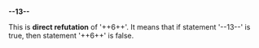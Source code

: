 **--13--**

This is **direct refutation** of '++6++'. It means that if statement '--13--' is true, then statement '++6++' is false. 
